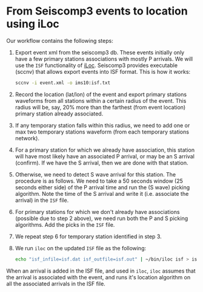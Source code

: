 From Seiscomp3 events to location using iLoc
============================================

Our workflow contains the following steps:

1. Export event xml from the seiscomp3 db. These events initially only have a 
few primary stations associations with mostly P arrivals. We will use the `ISF`
 functionality of [iLoc](http://www.seismology.hu/index.php/en/home/iloc). 
 Seiscomp3 provides executable (sccnv) that allows export events into ISF 
 format. This is how it works:
    ```bash
    sccnv -i event.xml -o ims10:isf.txt
    ```
2. Record the location (lat/lon) of the event and export primary stations 
waveforms from all stations within a certain radius of the event. This radius 
will be, say, 20% more than the farthest (from event location) primary station 
already associated.

3. If any temporary station falls within this radius, we need to add one or max 
two temporary stations waveform (from each temporary stations network).

4. For a primary station for which we already have association, this station 
will have most likely have an associated P arrival, or may be an S arrival 
(confirm). If we have the S arrival, then we are done with that station. 

5. Otherwise, we need to detect S wave arrival for this station. The 
procedure is as follows. We need to take a 50 seconds window (25 seconds 
either side) of the P arrival time and run the (S wave) picking algorithm. Note 
the time of the S arrival and write it (i.e. associate the arrival) in the 
`ISF` file.

6. For primary stations for which we don't already have associations (possible
 due to step 2 above), we need run both the P and S picking algorithms. Add 
 the picks in the `ISF` file. 

7. We repeat step 6 for temporary station identified in step 3.

8. We run `iloc` on the updated `ISF` file as the following:
    ```bash
    echo "isf_infile=isf.dat isf_outfile=isf.out" | ~/bin/iloc isf > isf.log
    ```
    
When an arrival is added in the ISF file, and used in `iloc`, `iloc` 
assumes that the arrival is associated with the event, and runs it's location
 algorithm on all the associated arrivals in the ISF file.  